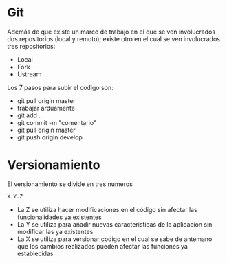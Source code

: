 # Git
Además de que existe un marco de trabajo en el que se ven involucrados dos repositorios (local y remoto); existe otro en el cual se ven involucrados tres repositorios:

- Local
- Fork
- Ustream

Los 7 pasos para subir el codigo son:

- git pull origin master
- trabajar arduamente
- git add .
- git commit -m "comentario"
- git pull origin master
- git push origin develop

# Versionamiento

El versionamiento se divide en tres numeros
```sh
X.Y.Z
```
- La Z se utiliza hacer modificaciones en el código sin afectar las funcionalidades ya existentes
- La Y se utiliza para añadir nuevas caracteristicas de la aplicación sin modificar las ya existentes
- La X se utiliza para versionar codigo en el cual se sabe de antemano que los cambios realizados pueden afectar las funciones ya establecidas